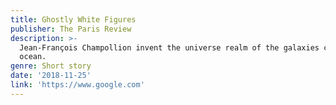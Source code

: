 ```yaml
---
title: Ghostly White Figures
publisher: The Paris Review
description: >-
  Jean-François Champollion invent the universe realm of the galaxies cosmic
  ocean.
genre: Short story
date: '2018-11-25'
link: 'https://www.google.com'
---
```

